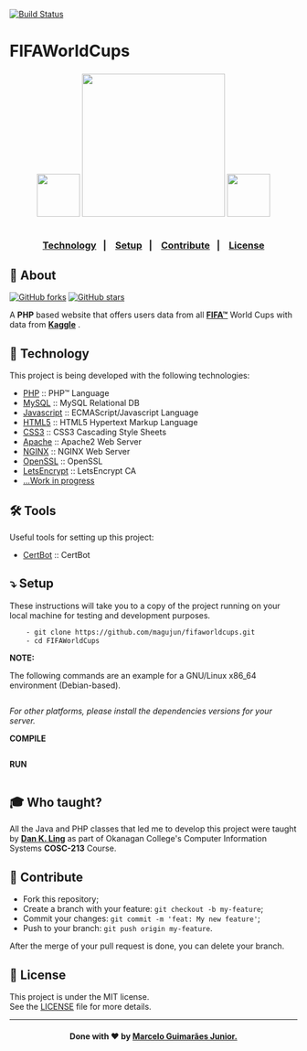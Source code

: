 [![Build Status](https://app.travis-ci.com/magujun/fifaworldcups.svg?branch=main)](https://app.travis-ci.com/magujun/fifaworldcups)

# FIFAWorldCups

<h3 align="center">
     <img width="75px" src="">
    <img width="250px" src="">
        <img width="75px" src="">
    <br><br>
    <p align="center">
      <a href="#-technology">Technology</a>&nbsp;&nbsp;&nbsp;|&nbsp;&nbsp;&nbsp;
      <a href="#-setup">Setup</a>&nbsp;&nbsp;&nbsp;|&nbsp;&nbsp;&nbsp;
      <a href="#-contribute">Contribute</a>&nbsp;&nbsp;&nbsp;|&nbsp;&nbsp;&nbsp;
      <a href="#-license">License</a>
  </p>
</h3>

## 🔖 About

[![GitHub forks](https://img.shields.io/github/forks/magujun/fifaworldcups?style=social)](https://github.com/magujun/fifaworldcups/network/members/)
[![GitHub stars](https://img.shields.io/github/stars/magujun/fifaworldcups?style=social)](https://github.com/magujun/fifaworldcups/stargazers/)

A <strong>PHP</strong> based website that offers users data from all **[FIFA™](https://www.fifa.com/)** World Cups with data from **[Kaggle](https://www.kaggle.com/)** .

## 🚀 Technology

This project is being developed with the following technologies:

- [PHP](https://www.java.com/en/) :: PHP™ Language 
- [MySQL](https://mySQL.org/) :: MySQL Relational DB
- [Javascript](https://javascript.org/) :: ECMAScript/Javascript Language
- [HTML5](https://w3c.org/) :: HTML5 Hypertext Markup Language
- [CSS3](https://w3c.org/) :: CSS3 Cascading Style Sheets
- [Apache](https://apache.org/) :: Apache2 Web Server
- [NGINX](https://nginx.org/) :: NGINX Web Server
- [OpenSSL](https://openSSL.org/) :: OpenSSL
- [LetsEncrypt](https://letsencrypt.org/) :: LetsEncrypt CA
- [...Work in progress](https://github.com/magujun/fifaworldcups)

## 🛠️ Tools
Useful tools for setting up this project:

- [CertBot](https://certbot.org/) :: CertBot

## ⤵ Setup

These instructions will take you to a copy of the project running on your local machine for testing and development purposes.


```bash
    - git clone https://github.com/magujun/fifaworldcups.git
    - cd FIFAWorldCups
```    

**NOTE:**

The following commands are an example for a GNU/Linux x86_64 environment (Debian-based).
```    
```
 *For other platforms, please install the dependencies versions for your server.*
 
**COMPILE**
```   
```

**RUN**
```
```

## 🎓 Who taught?

All the Java and PHP classes that led me to develop this project were taught by **[Dan K. Ling]()** as part of Okanagan College's Computer Information Systems **COSC-213** Course.

## 🤔 Contribute

- Fork this repository;
- Create a branch with your feature: `git checkout -b my-feature`;
- Commit your changes: `git commit -m 'feat: My new feature'`;
- Push to your branch: `git push origin my-feature`.

After the merge of your pull request is done, you can delete your branch.

## 📝 License

This project is under the MIT license.<br/>
See the [LICENSE](LICENSE) file for more details.

---

<h4 align="center">
  Done with ❤ by <a href="https://www.linkedin.com/in/marcelo-guimaraes-junior/" target="_blank">Marcelo Guimarães Junior.</a><br/>
</h4>
